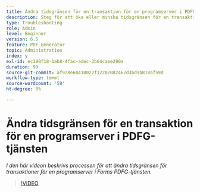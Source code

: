 ```yaml
---
title: Ändra tidsgränsen för en transaktion för en programserver i PDFG-tjänsten
description: Steg för att öka eller minska tidsgränsen för en transaktion för en programserver för PDF Generator
type: Troubleshooting
role: Admin
level: Beginner
version: 6.5
feature: PDF Generator
topic: Administration
index: y
exl-id: ec190f18-1ab8-4fac-adec-3b64caee290a
duration: 93
source-git-commit: af928e60410022f12207082467d3bd9b818af59d
workflow-type: tm+mt
source-wordcount: '59'
ht-degree: 0%

---
```


# Ändra tidsgränsen för en transaktion för en programserver i PDFG-tjänsten

*I den här videon beskrivs processen för att ändra tidsgränsen för transaktioner för en programserver i Forms PDFG-tjänsten.*

>[!VIDEO](https://video.tv.adobe.com/v/335555?quality=12&learn=on)
